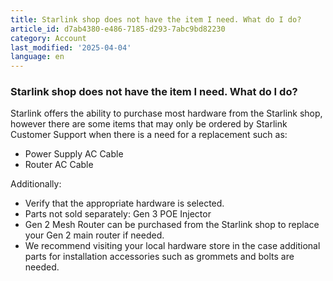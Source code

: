 ```yaml
---
title: Starlink shop does not have the item I need. What do I do?
article_id: d7ab4380-e486-7185-d293-7abc9bd82230
category: Account
last_modified: '2025-04-04'
language: en
---
```


### Starlink shop does not have the item I need. What do I do?
Starlink offers the ability to purchase most hardware from the Starlink shop, however there are some items that may only be ordered by Starlink Customer Support when there is a need for a replacement such as:
  * Power Supply AC Cable
  * Router AC Cable


Additionally:
  * Verify that the appropriate hardware is selected.
  * Parts not sold separately: Gen 3 POE Injector
  * Gen 2 Mesh Router can be purchased from the Starlink shop to replace your Gen 2 main router if needed.
  * We recommend visiting your local hardware store in the case additional parts for installation accessories such as grommets and bolts are needed.